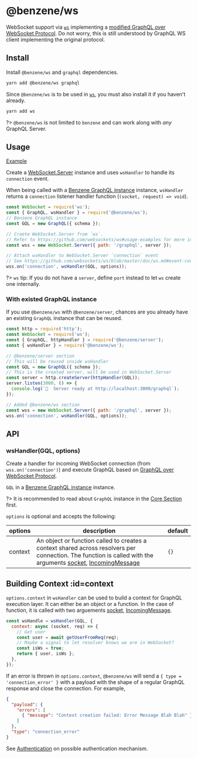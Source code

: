 # @benzene/ws

WebSocket support via [`ws`](https://github.com/websockets/ws) implementing a [modified GraphQL over WebSocket Protocol](https://github.com/apollographql/subscriptions-transport-ws/blob/master/PROTOCOL.md). Do not worry, this is still understood by GraphQL WS client implementing the original protocol.

## Install

Install `@benzene/ws` and `graphql` dependencies.

```bash
yarn add @benzene/ws graphql
```

Since `@benzene/ws` is to be used in [`ws`](https://github.com/websockets/ws), you must also install it if you haven't already.

```bash
yarn add ws
```

?> `@benzene/ws` is not limited to `benzene` and can work along with *any* GraphQL Server.

## Usage

[Example](https://github.com/hoangvvo/benzene/tree/main/examples/with-graphql-subscriptions)

Create a [WebSocket.Server](https://github.com/websockets/ws/blob/master/doc/ws.md#class-websocketserver) instance and uses `wsHandler` to handle its `connection` event.

When being called with a [Benzene GraphQL instance](/core/) instance, `wsHandler` returns a `connection` listener handler function (`(socket, request) => void`).

```js
const WebSocket = require('ws');
const { GraphQL, wsHandler } = require('@benzene/ws');
// Benzene GraphQL instance
const GQL = new GraphQL({ schema });

// Craete WebSocket.Server from `ws`.
// Refer to https://github.com/websockets/ws#usage-examples for more info.
const wss = new WebSocket.Server({ path: '/graphql', server });

// Attach wsHandler to WebSocket.Server `connection` event
// See https://github.com/websockets/ws/blob/master/doc/ws.md#event-connection
wss.on('connection', wsHandler(GQL, options));
```

?> `ws` tip: If you do not have a `server`, define `port` instead to let `ws` create one internally.

### With existed GraphQL instance

If you use `@benzene/ws` with `@benzene/server`, chances are you already have an existing `GraphQL` instance that can be reused.

```js
const http = require('http');
const WebSocket = require('ws');
const { GraphQL, httpHandler } = require('@benzene/server');
const { wsHandler } = require('@benzene/ws');

// @benzene/server section
// This will be reused inside wsHandler
const GQL = new GraphQL({ schema });
// This is the created server, will be used in WebSocket.Server
const server = http.createServer(httpHandler(GQL));
server.listen(3000, () => {
  console.log(`🚀  Server ready at http://localhost:3000/graphql`);
});

// Added @benzene/ws section
const wss = new WebSocket.Server({ path: '/graphql', server });
wss.on('connection', wsHandler(GQL, options));
```

## API

### wsHandler(GQL, options)

Create a handler for incoming WebSocket connection (from `wss.on('connection')`) and execute GraphQL based on [GraphQL over WebSocket Protocol](https://github.com/apollographql/subscriptions-transport-ws/blob/master/PROTOCOL.md).

`GQL` in a [Benzene GraphQL instance](/core/) instance.

?> It is recommended to read about `GraphQL` instance in the [Core Section](core/) first.

`options` is optional and accepts the following:

| options | description | default |
|---------|-------------|---------|
| context | An object or function called to creates a context shared across resolvers per connection. The function is called with the arguments [socket](https://github.com/websockets/ws/blob/master/doc/ws.md#class-websocket), [IncomingMessage](https://nodejs.org/api/http.html#http_class_http_incomingmessage) | `{}` |

## Building Context :id=context

`options.context` in `wsHandler` can be used to build a context for GraphQL execution layer. It can either be an object or a function. In the case of function, it is called with two arguements [socket](https://github.com/websockets/ws/blob/master/doc/ws.md#class-websocket), [IncomingMessage](https://nodejs.org/api/http.html#http_class_http_incomingmessage).

```js
const wsHandle = wsHandler(GQL, {
  context: async (socket, req) => {
    // Get user
    const user = await getUserFromReq(req);
    // Maybe a signal to let resolver knows we are in WebSocket?
    const isWs = true;
    return { user, isWs };
  },
});
```

If an error is thrown in `options.context`, `@benzene/ws` will send a `{ type = 'connection_error' }` with a payload with the shape of a regular GraphQL response and close the connection. For example,

```json
{
  "payload": {
    "errors": [
      { "message": "Context creation failed: Error Message Blah Blah" }
    ]
  },
  "type": "connection_error"
}
```

See [Authentication](/ws/authentication) on possible authentication mechanism.